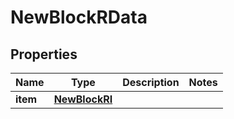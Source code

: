 

# NewBlockRData


## Properties

Name | Type | Description | Notes
------------ | ------------- | ------------- | -------------
**item** | [**NewBlockRI**](NewBlockRI.md) |  | 




